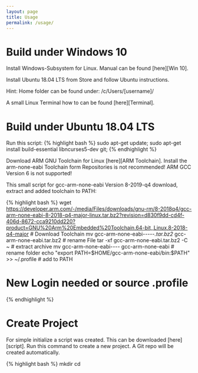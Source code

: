 ```yaml
---
layout: page
title: Usage
permalink: /usage/
---
```

Build under Windows 10
===============================

Install Windows-Subsystem for Linux.
Manual can be found [here][Win 10].

Install Ubuntu 18.04 LTS from Store and follow Ubuntu instructions.

Hint: Home folder can be found under: /c/Users/[username]/

A small Linux Terminal how to can be found [here][Terminal].

Build under Ubuntu 18.04 LTS 
===============================

Run this script:
{% highlight bash %}
sudo apt-get update; sudo apt-get install build-essential libncurses5-dev git;
{% endhighlight %}

Download ARM GNU Toolchain for Linux [here][ARM Toolchain]. Install the arm-none-eabi Toolchain form Repositories is not recommended!
ARM GCC Version 6 is not supported!

This small script for gcc-arm-none-eabi Version 8-2019-q4 download, extract and added toolchain to PATH:

{% highlight bash %}
wget https://developer.arm.com/-/media/Files/downloads/gnu-rm/8-2018q4/gcc-arm-none-eabi-8-2018-q4-major-linux.tar.bz2?revision=d830f9dd-cd4f-406d-8672-cca9210dd220?product=GNU%20Arm%20Embedded%20Toolchain,64-bit,,Linux,8-2018-q4-major # Download Toolchain
mv gcc-arm-none-eabi-*-*-*-*-*.tar.bz2* gcc-arm-none-eabi.tar.bz2 # rename File
tar -xf gcc-arm-none-eabi.tar.bz2 -C ~ # extract archive
mv gcc-arm-none-eabi-*-*-*-* gcc-arm-none-eabi # rename folder
echo "export PATH=$HOME/gcc-arm-none-eabi/bin:\$PATH" >> ~/.profile # add to PATH
# New Login needed or source .profile
{% endhighlight %}


Create Project
==============
For simple initialize a script was created. This can be downloaded [here][script]. Run this command to create a new project. A Git repo will be created automatically.

{% highlight bash %}
mkdir <projekt dir>
cd <project dir>
<script location>/createProcect.sh <projectname> master
{% endhighlight %}

After the creation small sample files will be created at this location plus submodules linkt to the project files at github.

The Build System use Kbuild. To configure the new project with a graphical interface use this command: 

{% highlight bash %}
make menuconfig
{% endhighlight %}

[docu]: /doxygen
[script]: https://github.com/FreeRTOSHAL/fhal-buildsystem/blob/master/createProject.sh
[ARM Toolchain]: https://developer.arm.com/tools-and-software/open-source-software/developer-tools/gnu-toolchain/gnu-rm/downloads
[Win 10]: https://docs.microsoft.com/en-us/windows/wsl/install-win10
[Terminal]: http://www.linuxandubuntu.com/home/10-basic-linux-commands-that-every-linux-newbies-should-remember
